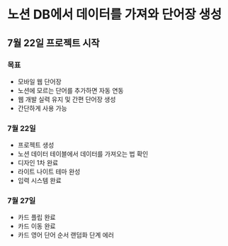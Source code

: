 # 노션 DB에서 데이터를 가져와 단어장 생성
## 7월 22일 프로젝트 시작

### 목표
- 모바일 웹 단어장
- 노션에 모르는 단어를 추가하면 자동 연동
- 웹 개발 실력 유지 및 간편 단어장 생성
- 간단하게 사용 가능

### 7월 22일
- 프로젝트 생성
- 노션 데이터 테이블에서 데이터를 가져오는 법 확인
- 디자인 1차 완료
- 라이트 나이트 테마 완성
- 입력 시스템 완료

### 7월 27일
- 카드 플립 완료
- 카드 이동 완료
- 카드 영어 단어 순서 랜덤화 단계 에러
